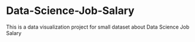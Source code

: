 # Data-Science-Job-Salary
This is a data visualization project for small dataset about Data Science Job Salary 
